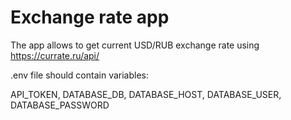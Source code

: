 # Exchange rate app

The app allows to get current USD/RUB exchange rate using https://currate.ru/api/ 

.env file should contain variables:

API_TOKEN,
DATABASE_DB,
DATABASE_HOST,
DATABASE_USER,
DATABASE_PASSWORD
